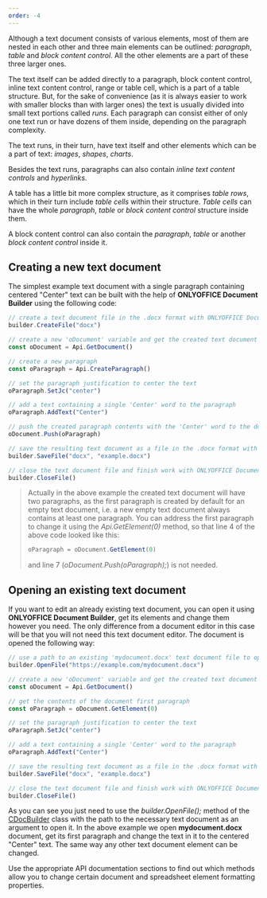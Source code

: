 ```yaml
---
order: -4
---
```


Although a text document consists of various elements, most of them are nested in each other and three main elements can be outlined: *paragraph*, *table* and *block content control*. All the other elements are a part of these three larger ones.

The text itself can be added directly to a paragraph, block content control, inline text content control, range or table cell, which is a part of a table structure. But, for the sake of convenience (as it is always easier to work with smaller blocks than with larger ones) the text is usually divided into small text portions called *runs*. Each paragraph can consist either of only one text run or have dozens of them inside, depending on the paragraph complexity.

The text runs, in their turn, have text itself and other elements which can be a part of text: *images*, *shapes*, *charts*.

Besides the text runs, paragraphs can also contain *inline text content controls* and *hyperlinks*.

A table has a little bit more complex structure, as it comprises *table rows*, which in their turn include *table cells* within their structure. *Table cells* can have the whole *paragraph*, *table* or *block content control* structure inside them.

A block content control can also contain the *paragraph*, *table* or another *block content control* inside it.


## Creating a new text document

The simplest example text document with a single paragraph containing centered "Center" text can be built with the help of **ONLYOFFICE Document Builder** using the following code:

``` js
// create a text document file in the .docx format with ONLYOFFICE Document Builder
builder.CreateFile("docx")

// create a new 'oDocument' variable and get the created text document contents
const oDocument = Api.GetDocument()

// create a new paragraph
const oParagraph = Api.CreateParagraph()

// set the paragraph justification to center the text
oParagraph.SetJc("center")

// add a text containing a single 'Center' word to the paragraph
oParagraph.AddText("Center")

// push the created paragraph contents with the 'Center' word to the document
oDocument.Push(oParagraph)

// save the resulting text document as a file in the .docx format with the 'example.docx' name
builder.SaveFile("docx", "example.docx")

// close the text document file and finish work with ONLYOFFICE Document Builder
builder.CloseFile()
```

> Actually in the above example the created text document will have two paragraphs, as the first paragraph is created by default for an empty text document, i.e. a new empty text document always contains at least one paragraph. You can address the first paragraph to change it using the *Api.GetElement(0)* method, so that line 4 of the above code looked like this:
> ``` js
> oParagraph = oDocument.GetElement(0)
> ```
> and line 7 (*oDocument.Push(oParagraph);*) is not needed.


## Opening an existing text document

If you want to edit an already existing text document, you can open it using **ONLYOFFICE Document Builder**, get its elements and change them however you need. The only difference from a document editor in this case will be that you will not need this text document editor. The document is opened the following way:

``` js
// use a path to an existing 'mydocument.docx' text document file to open it with ONLYOFFICE Document Builder
builder.OpenFile("https://example.com/mydocument.docx")

// create a new 'oDocument' variable and get the created text document contents
const oDocument = Api.GetDocument()

// get the contents of the document first paragraph
const oParagraph = oDocument.GetElement(0)

// set the paragraph justification to center the text
oParagraph.SetJc("center")

// add a text containing a single 'Center' word to the paragraph
oParagraph.AddText("Center")

// save the resulting text document as a file in the .docx format with a new 'example.docx' name
builder.SaveFile("docx", "example.docx")

// close the text document file and finish work with ONLYOFFICE Document Builder
builder.CloseFile()
```

As you can see you just need to use the *builder.OpenFile();* method of the [CDocBuilder](../../../Document%20Builder/Builder%20Framework/C++/CDocBuilder/index.md) class with the path to the necessary text document as an argument to open it. In the above example we open **mydocument.docx** document, get its first paragraph and change the text in it to the centered "Center" text. The same way any other text document element can be changed.

Use the appropriate API documentation sections to find out which methods allow you to change certain document and spreadsheet element formatting properties.

